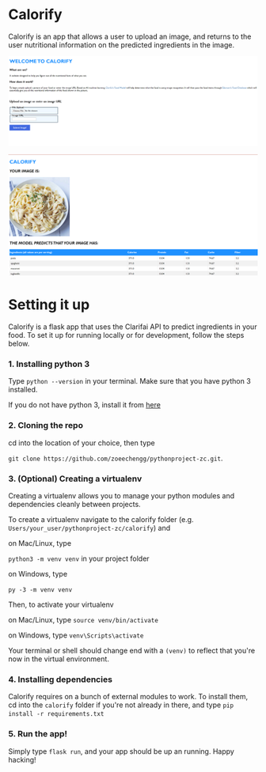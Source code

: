 
# Calorify

  

Calorify is an app that allows a user to upload an image, and returns to the user nutritional information on the predicted ingredients in the image.

![Home page](calorify1.PNG)

![Ingredients page](calorify2.PNG)

  

# Setting it up

  

Calorify is a flask app that uses the Clarifai API to predict ingredients in your food. To set it up for running locally or for development, follow the steps below.

  

### 1. Installing python 3

Type `python --version` in your terminal. Make sure that you have python 3 installed.

If you do not have python 3, install it from [here]([https://www.python.org/downloads/])

### 2. Cloning the repo

cd into the location of your choice, then type

`git clone https://github.com/zoeechengg/pythonproject-zc.git`.

### 3. (Optional) Creating a virtualenv

Creating a virtualenv allows you to manage your python modules and dependencies cleanly between projects.

  

To create a virtualenv navigate to the calorify folder (e.g. `Users/your_user/pythonproject-zc/calorify`) and

on Mac/Linux, type

`python3 -m venv venv` in your project folder

on Windows, type

`py -3 -m venv venv`

  

Then, to activate your virtualenv

on Mac/Linux, type `source venv/bin/activate`

on Windows, type `venv\Scripts\activate`

  

Your terminal or shell should change end with a `(venv)` to reflect that you're now in the virtual environment.

### 4. Installing dependencies

  

Calorify requires on a bunch of external modules to work. To install them, cd into the `calorify` folder if you're not already in there, and type `pip install -r requirements.txt`

### 5. Run the app!

Simply type `flask run`, and your app should be up an running. Happy hacking!